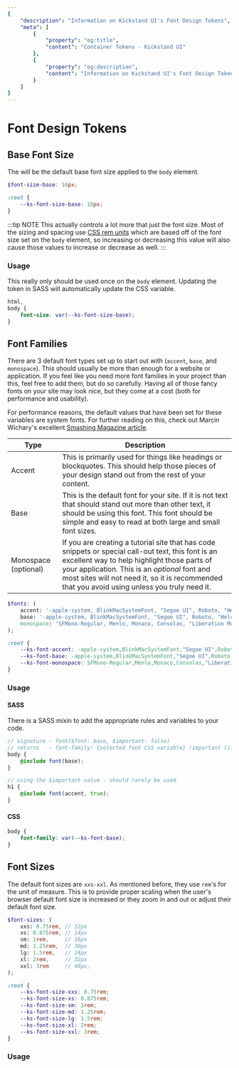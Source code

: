 ```yaml
---
{
    "description": "Information on Kickstand UI's Font Design Tokens",
    "meta": [
        {
            "property": "og:title",
            "content": "Container Tokens - Kickstand UI"
        },
        {
            "property": "og:description",
            "content": "Information on Kickstand UI's Font Design Tokens"
        }
    ]
}
---
```


# Font Design Tokens

## Base Font Size

The will be the default base font size applied to the `body` element.

```scss
$font-size-base: 16px;
```

```css
:root {
    --ks-font-size-base: 16px;
}
```

:::tip NOTE
This actually controls a lot more that just the font size. Most of the sizing and spacing use [CSS rem units](https://www.sitepoint.com/understanding-and-using-rem-units-in-css) which are based off of the font size set on the `body` element, so increasing or decreasing this value will also cause those values to increase or decrease as well.
:::

### Usage

This really only should be used once on the `body` element. Updating the token in SASS will automatically update the CSS variable.

```css
html,
body {
    font-size: var(--ks-font-size-base);
}
```

## Font Families

There are 3 default font types set up to start out with (`accent`, `base`, and `monospace`). This should usually be more than enough for a website or application. If you feel like you need more font families in your project than this, feel free to add them, but do so carefully. Having all of those fancy fonts on your site may look nice, but they come at a cost (both for performance and usability).

For performance reasons, the default values that have been set for these variables are system fonts. For further reading on this, check out Marcin Wichary's excellent [Smashing Magazine article](https://www.smashingmagazine.com/2015/11/using-system-ui-fonts-practical-guide/).

| Type      | Description                                |
| --------- | ------------------------------------------ |
| Accent    | This is primarily used for things like headings or blockquotes. This should help those pieces of your design stand out from the rest of your content.                                                               |
| Base      | This is the default font for your site. If it is not text that should stand out more than other text, it should be using this font. This font should be simple and easy to read at both large and small font sizes. |
| Monospace (optional) | If you are creating a tutorial site that has code snippets or special call-out text, this font is an excellent way to help highlight those parts of your application. This is an _optional_ font and most sites will not need it, so  it is recommended that you avoid using unless you truly need it.                                           |

```scss
$fonts: (
    accent: '-apple-system, BlinkMacSystemFont, "Segoe UI", Roboto, "Helvetica Neue", Arial, Noto Sans, sans-serif, "Apple Color Emoji", "Segoe UI Emoji", "Segoe UI Symbol", "Noto Color Emoji"',
    base: '-apple-system, BlinkMacSystemFont, "Segoe UI", Roboto, "Helvetica Neue", Arial, Noto Sans, sans-serif, "Apple Color Emoji", "Segoe UI Emoji", "Segoe UI Symbol", "Noto Color Emoji"',
    monospace: 'SFMono-Regular, Menlo, Monaco, Consolas, "Liberation Mono", "Courier New", monospace',
);
```

```css
:root {
    --ks-font-accent: -apple-system,BlinkMacSystemFont,"Segoe UI",Roboto,"Helvetica Neue",Arial,Noto Sans,sans-serif,"Apple Color Emoji","Segoe UI Emoji","Segoe UI Symbol","Noto Color Emoji";
    --ks-font-base: -apple-system,BlinkMacSystemFont,"Segoe UI",Roboto,"Helvetica Neue",Arial,Noto Sans,sans-serif,"Apple Color Emoji","Segoe UI Emoji","Segoe UI Symbol","Noto Color Emoji";
    --ks-font-monospace: SFMono-Regular,Menlo,Monaco,Consolas,"Liberation Mono","Courier New",monospace;
}
```

### Usage

#### SASS

There is a SASS mixin to add the appropriate rules and variables to your code.

```scss
// signature - font($font: base, $important: false)
// returns   - font-family: {selected font CSS variable} !important (if set to "true")
body {
    @include font(base);
}

// using the $important value - should rarely be used
h1 {
    @include font(accent, true);
}
```

#### CSS

```css
body {
    font-family: var(--ks-font-base);
}
```

## Font Sizes

The default font sizes are `xxs-xxl`. As mentioned before, they use `rem`'s for the unit of measure. This is to provide proper scaling when the user's browser default font size is increased or they zoom in and out or adjust their default font size.

```scss
$font-sizes: (
    xxs: 0.75rem, // 12px
    xs: 0.875rem, // 14px
    sm: 1rem,     // 16px
    md: 1.25rem,  // 30px
    lg: 1.5rem,   // 24px
    xl: 2rem,     // 32px
    xxl: 3rem     // 48px,
);
```

```css
:root {
    --ks-font-size-xxs: 0.75rem;
    --ks-font-size-xs: 0.875rem;
    --ks-font-size-sm: 1rem;
    --ks-font-size-md: 1.25rem;
    --ks-font-size-lg: 1.5rem;
    --ks-font-size-xl: 2rem;
    --ks-font-size-xxl: 3rem;
}
```

### Usage

